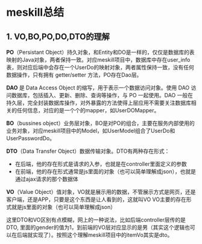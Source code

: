 # meskill总结

## 1. VO,BO,PO,DO,DTO的理解

**PO**（Persistant Object）持久对象，和Entity和DO是一样的，仅仅是数据库的表映射的Java对象，两者保持一致。对应meskill项目中，数据库中存在user_info表，则对应后端中会存在一个UserDo的映射对象，两者属性保持一致，没有任何数据操作，只有拥有 getter/setter 方法，PO存在Dao层。

**DAO** 是 Data Access Object 的缩写，用于表示一个数据访问对象。使用 DAO 访问数据库，包括插入、更新、删除、查询等操作，与 PO 一起使用。DAO 一般在持久层，完全封装数据库操作，对外暴露的方法使得上层应用不需要关注数据库相关的任何信息，对应的是一个个的mapper，如UserDOMapper。

**BO**（bussines object）业务层对象，BO是对PO的组合，主要在服务内部使用的业务对象，对应meskill项目中的Model，如UserModel组合了UserDo和UserPasswordDo。

**DTO**（Data Transfer Object）数据传输对象。DTO有两种存在形式：

- 在后端，他的存在形式是请求的入参，也就是在controller里面定义的参数
- 在前端，他的存在形式通常是js里面的对象（也可以简单理解成json），也就是通过ajax请求的那个数据体

**VO**（Value Object）值对象，VO就是展示用的数据，不管展示方式是网页，还是客户端，还是APP，只要是这个东西是让人看到的，这就叫VO VO主要的存在形式就是js里面的对象（也可以简单理解成json）

这里DTO和VO区别有点模糊，网上的一种说法，比如后端controller层传的是DTO, 里面的gender的值为1，到前端的VO层对应显示的是男（其实这个逻辑也可以在后端就实现了）。按照这个理解meskill项目中的itemVo其实是dto。

